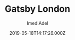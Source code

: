 ---
title: Gatsby London
github: https://github.com/ImedAdel/gatsby-london
demo: https://gatsby-london.netlify.app/
author: Imed Adel
ssg:
  - Gatsby
cms:
  - Markdown
date: 2019-05-18T14:17:26.000Z
description: A free, open source, image-concentric starter for GatsbyJS
draft: true
publish_date: '2019-05-18T14:17:26Z'
update_date: '2019-11-20T20:47:09Z'
github_star: 158
github_fork: 70
---
